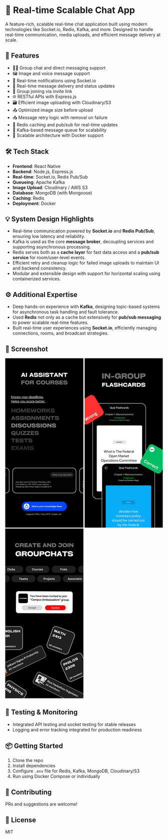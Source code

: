 # 🚀 Real-time Scalable Chat App

A feature-rich, scalable real-time chat application built using modern technologies like Socket.io, Redis, Kafka, and more. Designed to handle real-time communication, media uploads, and efficient message delivery at scale.

## 📌 Features

- 🧑‍🥝 Group chat and direct messaging support
- 🖼️ Image and voice message support
- 🔔 Real-time notifications using Socket.io
- 🔄 Real-time message delivery and status updates
- 🔗 Group joining via invite link
- 🌐 RESTful APIs with Express.js
- 🗃️ Efficient image uploading with Cloudinary/S3
- 📤 Optimized image size before upload
- 📥 Message retry logic with removal on failure
- 💾 Redis caching and pub/sub for real-time updates
- 📩 Kafka-based message queue for scalability
- 🧠 Scalable architecture with Docker support

## 🛠️ Tech Stack

- **Frontend**: React Native
- **Backend**: Node.js, Express.js
- **Real-time**: Socket.io, Redis Pub/Sub
- **Queueing**: Apache Kafka
- **Image Upload**: Cloudinary / AWS S3
- **Database**: MongoDB (with Mongoose)
- **Caching**: Redis
- **Deployment**: Docker

## 💡 System Design Highlights

- Real-time communication powered by **Socket.io** and **Redis Pub/Sub**, ensuring low latency and reliability.
- Kafka is used as the core **message broker**, decoupling services and supporting asynchronous processing.
- Redis serves both as a **cache layer** for fast data access and a **pub/sub service** for room/user-level events.
- Efficient retry and cleanup logic for failed image uploads to maintain UI and backend consistency.
- Modular and extensible design with support for horizontal scaling using containerized services.

## ⚙️ Additional Expertise

- Deep hands-on experience with **Kafka**, designing topic-based systems for asynchronous task handling and fault tolerance.
- Used **Redis** not only as a cache but extensively for **pub/sub messaging** to power scalable real-time features.
- Built real-time user experiences using **Socket.io**, efficiently managing connections, rooms, and broadcast strategies.

## 📸 Screenshot

<p float="left">
  <img src="screenshots/screenshot1.jpeg" width="250"/>
  <img src="screenshots/screenshot2.jpeg" width="250"/>
  <img src="screenshots/screenshot3.jpeg" width="250"/>
</p>

## 🧪 Testing & Monitoring

- Integrated API testing and socket testing for stable releases
- Logging and error tracking integrated for production readiness

## 📦 Getting Started

1. Clone the repo
2. Install dependencies
3. Configure `.env` file for Redis, Kafka, MongoDB, Cloudinary/S3
4. Run using Docker Compose or individually

## 🤝 Contributing

PRs and suggestions are welcome!

## 📄 License

MIT
